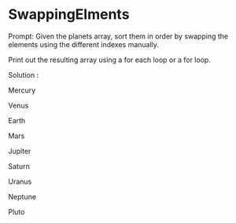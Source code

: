 # SwappingElments

<p>Prompt: Given the planets array, sort them in order by swapping the elements using the different indexes manually. </p>
<p>Print out the resulting array using a for each loop or a for loop.</p>

<p> Solution : </p> 
<p>   Mercury </p>
<p>   Venus </p> 
<p>   Earth </p>
<p>   Mars </p>
<p>   Jupiter </p>
<p>   Saturn </p>
<p>   Uranus </p>
<p>   Neptune </p>
<p>   Pluto</p>
